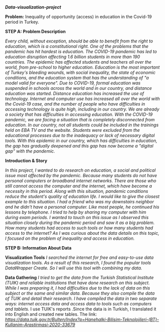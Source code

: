 ***Data-visualization-project***


**Problem:**
Inequality of opportunity  (access)  in education in the Covid-19 period in Turkey.


**STEP A: Problem Description**



*Every child, without exception, should be able to benefit from the right to education, which is a constitutional right. One of the problems that the pandemic has hit hardest is education. The COVID-19 pandemic has led to education disruption affecting 1.6 billion students in more than 190 countries. The epidemic has affected students and teachers all over the world, from pre-school to higher education. Education is the most important of Turkey's bleeding wounds, with social inequality, the state of economic conditions, and the education system that has the understanding of "a model valid for everyone". Due to COVID-19, formal education was suspended in schools across the world and in our country, and distance education was started. Distance education has increased the use of technology. Internet and computer use has increased all over the world with the Covid-19 case, and the number of people who have difficulties in accessing technology is quite high, including in our country. We are already a society that has difficulties in accessing education. With the COVID-19 pandemic, we are facing a situation that is completely disconnected from education. In our country, not all students could be included in the trainings held on EBA TV and the website. Students were excluded from the educational processes due to the inadequacy or lack of necessary digital tools. With this epidemic in our country, which has difficulties in education, the gap has gradually deepened and this gap has now become a "digital gap" with the pandemic.*






**Introduction & Story**


*In this project, I wanted to do research on education, a social and political issue most affected by the pandemic. Because many students do not have personal computers or broadband internet networks. There are those who still cannot access the computer and the internet, which have become a necessity in this period. Along with this situation, pandemic conditions reduce the student's quality of education life. I would like to give the closest example to this situation. I had a friend who was my downstairs neighbor and he didn't have a personal computer. Like most people, he continued his lessons by telephone. I tried to help by sharing my computer with him during exam periods. I wanted to touch on this issue as I observed this situation closely during the pandemic period and saw it as a big problem. How many students had access to such tools or how many students had access to the internet? As I was curious about the data details on this topic, I focused on the problem of inequality and access in education.*

**STEP B: Information About Data**



**Visualization Tools**
*I searched the internet for free and easy-to-use data visualization tools. As a result of this research, I found the popular tools DataWrapper Create. So I will use this tool with combining my data.*



**Data Gathering**
*I tried to get the data from the Turkish Statistical Institute (TUIK) and reliable institutions that have done research on this subject. While I was preparing it, I had difficulties due to the lack of data on this subject or the same and similar data. Because they also compile the data of TUIK and detail their research. I have compiled the data in two separate ways: internet access data and access data to tools such as computers and tablets.*
I use TUIK's reports .Since the data is in Turkish, I translated it into English and created new tables.
The link:
*https://data.tuik.gov.tr/Bulten/Index?p=Hanehalki-Bilisim-Teknolojileri-(BT)-Kullanim-Arastirmasi-2020-33679*


